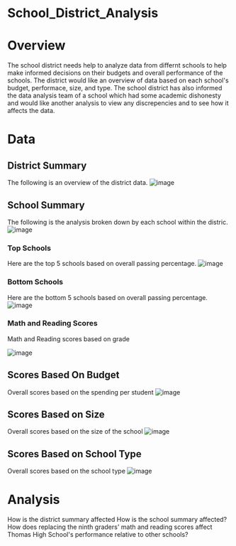 # School_District_Analysis

# Overview
The school district needs help to analyze data from differnt schools to help make informed decisions on their budgets and overall performance of the schools. The district would like an overview of data based on each school's budget, performace, size, and type. The school district has also informed the data analysis team of a school which had some academic dishonesty and would like another analysis to view any discrepencies and to see how it affects the data.

# Data

## District Summary
The following is an overview of the district data.
![image](https://user-images.githubusercontent.com/86981530/136711263-1e7d077f-3430-4622-a9c7-3004086a7a14.png)

## School Summary
The following is the analysis broken down by each school within the distric.
![image](https://user-images.githubusercontent.com/86981530/136711389-266bb423-993a-428c-bd0c-774258a02119.png)


### Top Schools
Here are the top 5 schools based on overall passing percentage.
![image](https://user-images.githubusercontent.com/86981530/136711407-54507ed6-91df-49c2-9129-52341aca9ad9.png)

### Bottom Schools
Here are the bottom 5 schools based on overall passing percentage.
![image](https://user-images.githubusercontent.com/86981530/136711447-e3866a36-1a7a-4bd1-ad70-c304c5304a52.png)

### Math and Reading Scores
Math and Reading scores based on grade

![image](https://user-images.githubusercontent.com/86981530/136711989-1d177fba-e03c-4125-a6a4-d36ce9ecf1c8.png)

## Scores Based On Budget
Overall scores based on the spending per student
![image](https://user-images.githubusercontent.com/86981530/136712070-7526e814-de24-4efb-9eff-4a9f93f2a40d.png)

## Scores Based on Size
Overall scores based on the size of the school
![image](https://user-images.githubusercontent.com/86981530/136712111-bad69a7b-1323-4077-9ff1-a43f040d24ca.png)

## Scores Based on School Type
Overall scores based on the school type
![image](https://user-images.githubusercontent.com/86981530/136712146-c4327a89-8d3c-4444-b67a-6112e4d632c6.png)

# Analysis







How is the district summary affected
How is the school summary affected?
How does replacing the ninth graders' math and reading scores affect Thomas High School's performance relative to other schools?
